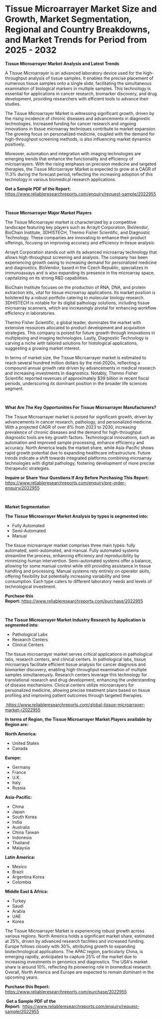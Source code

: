 <p><h1>Tissue Microarrayer Market Size and Growth, Market Segmentation, Regional and Country Breakdowns, and Market Trends for Period from 2025 -  2032</h1></p><p><strong>Tissue Microarrayer Market Analysis and Latest Trends</strong></p>
<p><p>A Tissue Microarrayer is an advanced laboratory device used for the high-throughput analysis of tissue samples. It enables the precise placement of numerous tissue samples onto a single slide, facilitating the simultaneous examination of biological markers in multiple samples. This technology is essential for applications in cancer research, biomarker discovery, and drug development, providing researchers with efficient tools to advance their studies.</p><p>The Tissue Microarrayer Market is witnessing significant growth, driven by the rising incidence of chronic diseases and advancements in diagnostic technologies. Increased funding for cancer research and ongoing innovations in tissue microarray techniques contribute to market expansion. The growing focus on personalized medicine, coupled with the demand for high-throughput screening methods, is also influencing market dynamics positively.</p><p>Moreover, automation and integration with imaging technologies are emerging trends that enhance the functionality and efficiency of microarrayers. With the rising emphasis on precision medicine and targeted therapies, the Tissue Microarrayer Market is expected to grow at a CAGR of 11.3% during the forecast period, reflecting the increasing adoption of this technology in various biomedical research applications.</p></p>
<p><strong>Get a Sample PDF of the Report:&nbsp;</strong> <a href="https://www.reliableresearchreports.com/enquiry/request-sample/2022955?utm_campaign=37&utm_medium=2&utm_source=Github&utm_content=ia&utm_term=13042025&utm_id=tissue-microarrayer">https://www.reliableresearchreports.com/enquiry/request-sample/2022955</a></p>
<p>&nbsp;</p>
<p><strong>Tissue Microarrayer Major Market Players</strong></p>
<p><p>The Tissue Microarrayer market is characterized by a competitive landscape featuring key players such as Arrayit Corporation, BioVendor, BioChain Institute, 3DHISTECH, Thermo Fisher Scientific, and Diagnostic Technology. These companies are innovating to enhance their product offerings, focusing on improving accuracy and efficiency in tissue analysis.</p><p>Arrayit Corporation stands out with its advanced microarray technology that allows high-throughput screening and analysis. The company has been experiencing growth owing to increasing demand for personalized medicine and diagnostics. BioVendor, based in the Czech Republic, specializes in immunoassays and is also expanding its presence in the microarray space, capitalizing on its strong R&D capabilities.</p><p>BioChain Institute focuses on the production of RNA, DNA, and protein extraction kits, vital for tissue microarray applications. Its market position is bolstered by a robust portfolio catering to molecular biology research. 3DHISTECH is notable for its digital pathology solutions, including tissue microarray scanners, which are increasingly pivotal for enhancing workflow efficiency in laboratories.</p><p>Thermo Fisher Scientific, a global leader, dominates the market with extensive resources allocated to product development and acquisition strategies. This company is poised for future growth through innovations in multiplexing and imaging technologies. Lastly, Diagnostic Technology is carving a niche with tailored solutions for histological applications, suggesting a growing market interest.</p><p>In terms of market size, the Tissue Microarrayer market is estimated to reach several hundred million dollars by the mid-2020s, reflecting a compound annual growth rate driven by advancements in medical research and increasing investments in diagnostics. Notably, Thermo Fisher Scientific reported revenues of approximately $39 billion in recent fiscal periods, underscoring its dominant position in the broader life sciences segment.</p></p>
<p>&nbsp;</p>
<p><strong>What Are The Key Opportunities For Tissue Microarrayer Manufacturers?</strong></p>
<p><p>The Tissue Microarrayer market is poised for significant growth, driven by advancements in cancer research, pathology, and personalized medicine. With a projected CAGR of over 8% from 2023 to 2030, increasing prevalence of chronic diseases and the demand for high-throughput diagnostic tools are key growth factors. Technological innovations, such as automation and improved sample processing, enhance efficiency and accuracy. North America leads the market share, while Asia-Pacific shows rapid growth potential due to expanding healthcare infrastructure. Future trends indicate a shift towards integrated platforms combining microarray technologies with digital pathology, fostering development of more precise therapeutic strategies.</p></p>
<p><strong>Inquire or Share Your Questions If Any Before Purchasing This Report:</strong> <a href="https://www.reliableresearchreports.com/enquiry/pre-order-enquiry/2022955?utm_campaign=37&utm_medium=2&utm_source=Github&utm_content=ia&utm_term=13042025&utm_id=tissue-microarrayer">https://www.reliableresearchreports.com/enquiry/pre-order-enquiry/2022955</a></p>
<p>&nbsp;</p>
<p><strong>Market Segmentation</strong></p>
<p><strong>The Tissue Microarrayer Market Analysis by types is segmented into:</strong></p>
<p><ul><li>Fully Automated</li><li>Semi-Automated</li><li>Manual</li></ul></p>
<p><p>The tissue microarrayer market comprises three main types: fully automated, semi-automated, and manual. Fully automated systems streamline the process, enhancing efficiency and reproducibility by minimizing human intervention. Semi-automated systems offer a balance, allowing for some manual control while still providing assistance in tissue handling and processing. Manual systems rely entirely on operator skills, offering flexibility but potentially increasing variability and time consumption. Each type caters to different laboratory needs and levels of technological investment.</p></p>
<p><strong>Purchase this Report:&nbsp;</strong><a href="https://www.reliableresearchreports.com/purchase/2022955?utm_campaign=37&utm_medium=2&utm_source=Github&utm_content=ia&utm_term=13042025&utm_id=tissue-microarrayer">https://www.reliableresearchreports.com/purchase/2022955</a></p>
<p>&nbsp;</p>
<p><strong>The Tissue Microarrayer Market Industry Research by Application is segmented into:</strong></p>
<p><ul><li>Pathological Labs</li><li>Research Centers</li><li>Clinical Centers</li></ul></p>
<p><p>The tissue microarrayer market serves critical applications in pathological labs, research centers, and clinical centers. In pathological labs, tissue microarrays facilitate efficient tissue analysis for cancer diagnosis and biomarker discovery, enabling high-throughput examination of multiple samples simultaneously. Research centers leverage this technology for translational research and drug development, enhancing the understanding of disease mechanisms. Clinical centers utilize microarrayers for personalized medicine, allowing precise treatment plans based on tissue profiling and improving patient outcomes through targeted therapies.</p></p>
<p><a href="https://www.reliableresearchreports.com/global-tissue-microarrayer-market-r2022955?utm_campaign=37&utm_medium=2&utm_source=Github&utm_content=ia&utm_term=13042025&utm_id=tissue-microarrayer">&nbsp;https://www.reliableresearchreports.com/global-tissue-microarrayer-market-r2022955</a></p>
<p><strong>In terms of Region, the Tissue Microarrayer Market Players available by Region are:</strong></p>
<p>
    <p> <strong> North America: </strong>
        <ul>
            <li>United States</li>
            <li>Canada</li>
        </ul>
        </p> 
    <p> <strong> Europe: </strong>
        <ul>
            <li>Germany</li>
            <li>France</li>
            <li>U.K.</li>
            <li>Italy</li>
            <li>Russia</li>
        </ul>
        </p> 
    <p> <strong> Asia-Pacific: </strong>
        <ul>
            <li>China</li>
            <li>Japan</li>
            <li>South Korea</li>
            <li>India</li>
            <li>Australia</li>
            <li>China Taiwan</li>
            <li>Indonesia</li>
            <li>Thailand</li>
            <li>Malaysia</li>
        </ul>
        </p> 
    <p> <strong> Latin America: </strong>
        <ul>
            <li>Mexico</li>
            <li>Brazil</li>
            <li>Argentina Korea</li>
            <li>Colombia</li>
        </ul>
        </p> 
    <p> <strong> Middle East & Africa: </strong>
        <ul>
            <li>Turkey</li>
            <li>Saudi</li>
            <li>Arabia</li>
            <li>UAE</li>
            <li>Korea</li>
        </ul>
    </p>
    </p>
<p><p>The Tissue Microarrayer Market is experiencing robust growth across various regions. North America holds a significant market share, estimated at 35%, driven by advanced research facilities and increased funding. Europe follows closely with 30%, attributing growth to expanding biotechnological applications. The APAC region, particularly China, is emerging rapidly, anticipated to capture 25% of the market due to increasing investments in genomics and diagnostics. The USA's market share is around 10%, reflecting its pioneering role in biomedical research. Overall, North America and Europe are expected to remain dominant in the upcoming years.</p></p>
<p><strong>Purchase this Report: </strong><a href="https://www.reliableresearchreports.com/purchase/2022955?utm_campaign=37&utm_medium=2&utm_source=Github&utm_content=ia&utm_term=13042025&utm_id=tissue-microarrayer">https://www.reliableresearchreports.com/purchase/2022955</a></p>
<p>&nbsp;<strong>Get a Sample PDF of the Report:&nbsp;&nbsp;</strong><a href="https://www.reliableresearchreports.com/enquiry/request-sample/2022955?utm_campaign=37&utm_medium=2&utm_source=Github&utm_content=ia&utm_term=13042025&utm_id=tissue-microarrayer">https://www.reliableresearchreports.com/enquiry/request-sample/2022955</a></p>
<p><strong></strong></p>
<p><p></p><p></p><p></p></p>
